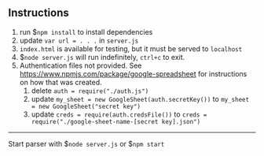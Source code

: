 ## Instructions

1. run $`npm install` to install dependencies
2. update `var url = . . .` in `server.js`
3. `index.html` is available for testing, but it must be served to `localhost`
4. $`node server.js` will run indefinitely, `ctrl+c` to exit.
5. Authentication files not provided.  See https://www.npmjs.com/package/google-spreadsheet for instructions on how that was created.
    1. delete `auth = require("./auth.js")`
    2. update `my_sheet = new GoogleSheet(auth.secretKey())` to `my_sheet = new GoogleSheet("secret key")`
    3. update `creds = require(auth.credsFile())` to `creds = require("./google-sheet-name-[secret key].json")`

---

Start parser with $`node server.js` or $`npm start`